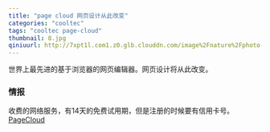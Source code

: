```yaml
---
title: "page cloud 网页设计从此改变"
categories: "cooltec"
tags: "cooltec page-cloud"
thumbnail: 8.jpg
qiniuurl: http://7xpt1l.com1.z0.glb.clouddn.com/image%2Fnature%2Fphoto-1450849608880-6f787542c88a.jpg
---
```

世界上最先进的基于浏览器的网页编辑器。网页设计将从此改变。
<!--more-->

### 情报
收费的网络服务，有14天的免费试用期，但是注册的时候要有信用卡号。
[PageCloud](https://www.pagecloud.com/)